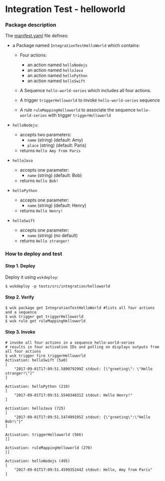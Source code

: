 <!--
#
# Licensed to the Apache Software Foundation (ASF) under one or more
# contributor license agreements.  See the NOTICE file distributed with
# this work for additional information regarding copyright ownership.
# The ASF licenses this file to You under the Apache License, Version 2.0
# (the "License"); you may not use this file except in compliance with
# the License.  You may obtain a copy of the License at
#
#     http://www.apache.org/licenses/LICENSE-2.0
#
# Unless required by applicable law or agreed to in writing, software
# distributed under the License is distributed on an "AS IS" BASIS,
# WITHOUT WARRANTIES OR CONDITIONS OF ANY KIND, either express or implied.
# See the License for the specific language governing permissions and
# limitations under the License.
#
-->

# Integration Test - helloworld

### Package description

The [manifest.yaml](https://github.com/apache/incubator-openwhisk-wskdeploy/blob/master/tests/src/integration/helloworld/manifest.yaml) file defines:

- a Package named `IntegrationTestHelloWorld` which contains:

    - Four actions:

        - an action named `helloNodejs`
        - an action named `helloJava`
        - an action named `helloPython`
        - an action named `helloSwift`

    - A Sequence `hello-world-series` which includes all four actions.

    - A trigger `triggerHelloworld` to invoke `hello-world-series` sequence

    - A rule `ruleMappingHelloworld` to associate the sequence `hello-world-series` with trigger `triggerHelloworld`

- `helloNodejs`:

    - accepts two parameters:
        - `name` (string) (default: Amy)
        - `place` (string) (default: Paris)
    - returns `Hello Amy from Paris`

- `helloJava`

    - accepts one parameter:
        - `name` (string) (default: Bob)
    - returns `Hello Bob!`

- `helloPython`

    - accepts one parameter:
        - `name` (string) (default: Henry)
    - returns `Hello Henry!`

- `helloSwift`

    - accepts one parameter:
        - `name` (string) (no default)
    - returns `Hello stranger!`


### How to deploy and test

#### Step 1. Deploy

Deploy it using `wskdeploy`:

```
$ wskdeploy -p tests/src/integration/helloworld
```

#### Step 2. Verify

```
$ wsk package get IntegrationTestHelloWorld #lists all four actions and a sequence
$ wsk trigger get triggerHelloworld
$ wsk rule get ruleMappingHelloworld
```

#### Step 3. Invoke

```
# invoke all four actions in a sequence hello-world-series
# results in four activation IDs and polling on displays outputs from all four actions
$ wsk trigger fire triggerHelloworld
Activation: helloSwift (5a0)
[
    "2017-09-01T17:09:51.589079299Z stdout: [\"greeting\": \"Hello stranger!\"]"
]

Activation: helloPython (219)
[
    "2017-09-01T17:09:51.554034831Z stdout: Hello Henry!"
]

Activation: helloJava (725)
[
    "2017-09-01T17:09:51.547499195Z stdout: {\"greeting\":\"Hello Bob!\"}"
]

Activation: triggerHelloworld (566)
[]

Activation: ruleMappingHelloworld (270)
[]

Activation: helloNodejs (495)
[
    "2017-09-01T17:09:51.459935244Z stdout: Hello, Amy from Paris"
]
```
